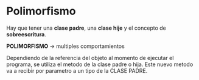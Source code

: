 # Polimorfismo

Hay que tener una **clase padre**, una **clase hije** y el concepto de **sobreescritura**.

**POLIMORFISMO** -> multiples comportamientos

Dependiendo de la referencia del objeto al momento de ejecutar el programa, se utiliza el metodo de la clase padre o hija. Este nuevo metodo va a recibir por parametro a  un tipo de la CLASE PADRE.
